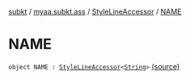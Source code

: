 [subkt](../../index.md) / [myaa.subkt.ass](../index.md) / [StyleLineAccessor](index.md) / [NAME](./-n-a-m-e.md)

# NAME

`object NAME : `[`StyleLineAccessor`](index.md)`<`[`String`](https://kotlinlang.org/api/latest/jvm/stdlib/kotlin/-string/index.html)`>` [(source)](https://github.com/Myaamori/SubKt/blob/0.1.8/src/main/kotlin/myaa/subkt/ass/parser.kt#L498)